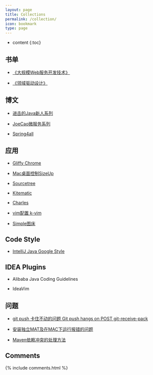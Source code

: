 ```yaml
---
layout: page
title: Collections
permalink: /collection/
icon: bookmark
type: page
---
```


* content
{:toc}





## 书单

* [《大规模Web服务开发技术》](https://book.douban.com/subject/6758780/)

* [《领域驱动设计》](https://book.douban.com/subject/26819666/)

## 博文

* [进击的Java新人系列](https://zhuanlan.zhihu.com/p/24393775?refer=hinus)

* [JoeCao微服务系列](https://github.com/JoeCao/JoeCao.github.io/issues/3)

* [Spring4all](http://www.spring4all.com/)

## 应用

* [Gliffy Chrome](https://chrome.google.com/webstore/detail/gliffy-diagrams/bhmicilclplefnflapjmnngmkkkkpfad/related?hl=zh-CN)

* [Mac桌面控制SizeUp](http://www.irradiatedsoftware.com/sizeup/)

* [Sourcetree](https://www.sourcetreeapp.com/)

* [Kitematic](https://kitematic.com/)

* [Charles](https://www.charlesproxy.com/)

* [vim配置 k-vim](https://github.com/wklken/k-vim)

* [Simple图床](https://sm.ms/)

## Code Style

* [IntelliJ Java Google Style](https://github.com/google/styleguide/blob/gh-pages/intellij-java-google-style.xml)

## IDEA Plugins

* Alibaba Java Coding Guidelines

* IdeaVim

## 问题

* [git push 卡住不动的问题 Git push hangs on POST git-receive-pack](https://stackoverflow.com/questions/10790232/hanging-at-post-git-receive-pack-chunked)

* [安装独立MAT及在MAC下运行报错的问题](https://mahl1990.iteye.com/blog/2410197)

* [Maven依赖冲突的处理方法](https://my.oschina.net/LucasZhu/blog/1556772)


## Comments

{% include comments.html %}
